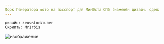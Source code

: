 ```yaml
---
Форк Генератора фото на пасспорт для МинЮста СП5 (изменён дизайн. сделан более краше) -> V2
---
```

```
Дизайн: ZeusBlockTuber
Скрипты: Mr1rbis
```
![изображение](https://github.com/ZeusBlockTuber/minustPhotoGenerator/assets/68651897/699cb0d2-ad8e-4f28-aebc-c7fe222c424a)
